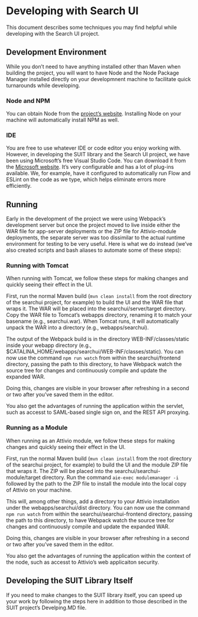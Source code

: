 # Developing with Search UI

This document describes some techniques you may find helpful while developing with the Search UI project.

## Development Environment

While you don’t need to have anything installed other than Maven when building the project, you will want to have Node and the Node Package Manager installed directly on your developmnent machine to facilitate quick turnarounds while developing.

### Node and NPM

You can obtain Node from the [project’s website](nodejs.org). Installing Node on your machine will automatically install NPM as well.

### IDE

You are free to use whatever IDE or code editor you enjoy working with. However, in developing the SUIT library and the Search UI project, we have been using Microsoft’s free Visual Studio Code. You can download it from the [Microsoft website](code.visualstudio.com). It’s very configurable and has a lot of plug-ins available. We, for example, have it configured to automatically run Flow and ESLint on the code as we type, which helps eliminate errors more efficiently.

## Running

Early in the development of the project we were using Webpack’s development server but once the project moved to live inside either the WAR file for app-server deployments or the ZIP file for Attivio-module deployments, the separate server was too dissimilar to the actual runtime environment for testing to be very useful. Here is what we do instead (we’ve also created scripts and bash aliases to automate some of these steps):

### Running with Tomcat

When running with Tomcat, we follow these steps for making changes and quickly seeing their effect in the UI.

First, run the normal Maven build (`mvn clean install` from the root directory of the searchui project, for example) to build the UI and the WAR file that wraps it. The WAR will be placed into the searchui/server/target directory. Copy the WAR file to Tomcat’s webapps directory, renaming it to match your basename (e.g., searchui.war). When Tomcat runs, it will automatically unpack the WAR into a directory (e.g., webapps/searchui).

The output of the Webpack build is in the directory WEB-INF/classes/static inside your webapp directory (e.g., $CATALINA_HOME/webapps/searchui/WEB-INF/classes/static). You can now use the command `npm run watch` from within the searchui/frontend directory, passing the path to this directory, to have Webpack watch the source tree for changes and continuously compile and update the expanded WAR.

Doing this, changes are visible in your browser after refreshing in a second or two after you’ve saved them in the editor.

You also get the advantages of running the application within the servlet, such as accesst to SAML-based single sign on, and the REST API proxying.

### Running as a Module

When running as an Attivio module, we follow these steps for making changes and quickly seeing their effect in the UI.

First, run the normal Maven build (`mvn clean install` from the root directory of the searchui project, for example) to build the UI and the module ZIP file that wraps it. The ZIP will be placed into the searchui/searchui-module/target directory. Run the command `aie-exec modulemanager -i` followed by the path to the ZIP file to install the module into the local copy of Attivio on your machine.

This will, among other things, add a directory to your Attivio installation under the webapps/searchui/dist directory. You can now use the command `npm run watch` from within the searchui/searchui-frontend directory, passing the path to this directory, to have Webpack watch the source tree for changes and continuously compile and update the expanded WAR.

Doing this, changes are visible in your browser after refreshing in a second or two after you’ve saved them in the editor.

You also get the advantages of running the application within the context of the node, such as accesst to Attivio’s web applicaiton security.

## Developing the SUIT Library Itself

If you need to make changes to the SUIT library itself, you can speed up your work by following the steps here in addition to those described in the SUIT project’s Develping.MD file.
